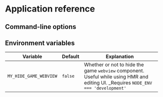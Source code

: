 # Application reference

## Command-line options

## Environment variables

| Variable | Default | Explanation |
|----------|---------|-------------|
| `MY_HIDE_GAME_WEBVIEW` | `false` | Whether or not to hide the game `webview` component. Useful while using HMR and editing UI. _Requires `NODE_ENV === 'development'` |
